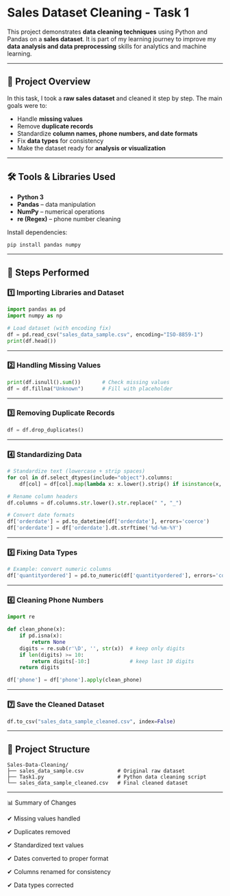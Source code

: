 
#  Sales Dataset Cleaning - Task 1

This project demonstrates **data cleaning techniques** using Python and Pandas on a **sales dataset**. It is part of my learning journey to improve my **data analysis and data preprocessing** skills for analytics and machine learning.

---

## 📌 Project Overview

In this task, I took a **raw sales dataset** and cleaned it step by step. The main goals were to:

* Handle **missing values**
* Remove **duplicate records**
* Standardize **column names, phone numbers, and date formats**
* Fix **data types** for consistency
* Make the dataset ready for **analysis or visualization**

---

## 🛠️ Tools & Libraries Used

* **Python 3**
* **Pandas** – data manipulation
* **NumPy** – numerical operations
* **re (Regex)** – phone number cleaning

Install dependencies:

```bash
pip install pandas numpy
```

---

## 🧾 Steps Performed

### 1️⃣ Importing Libraries and Dataset

```python
import pandas as pd
import numpy as np

# Load dataset (with encoding fix)
df = pd.read_csv("sales_data_sample.csv", encoding="ISO-8859-1")
print(df.head())
```

---

### 2️⃣ Handling Missing Values

```python
print(df.isnull().sum())       # Check missing values
df = df.fillna("Unknown")      # Fill with placeholder
```

---

### 3️⃣ Removing Duplicate Records

```python
df = df.drop_duplicates()
```

---

### 4️⃣ Standardizing Data

```python
# Standardize text (lowercase + strip spaces)
for col in df.select_dtypes(include="object").columns:
    df[col] = df[col].map(lambda x: x.lower().strip() if isinstance(x, str) else x)

# Rename column headers
df.columns = df.columns.str.lower().str.replace(" ", "_")

# Convert date formats
df['orderdate'] = pd.to_datetime(df['orderdate'], errors='coerce')
df['orderdate'] = df['orderdate'].dt.strftime('%d-%m-%Y')
```

---

### 5️⃣ Fixing Data Types

```python
# Example: convert numeric columns
df['quantityordered'] = pd.to_numeric(df['quantityordered'], errors='coerce').astype('Int64')
```

---

### 6️⃣ Cleaning Phone Numbers

```python
import re

def clean_phone(x):
    if pd.isna(x):
        return None
    digits = re.sub(r'\D', '', str(x))  # keep only digits
    if len(digits) >= 10:
        return digits[-10:]             # keep last 10 digits
    return digits

df['phone'] = df['phone'].apply(clean_phone)
```

---

### 7️⃣ Save the Cleaned Dataset

```python
df.to_csv("sales_data_sample_cleaned.csv", index=False)
```

---

## 📂 Project Structure

```
Sales-Data-Cleaning/
├── sales_data_sample.csv           # Original raw dataset
├── Task1.py                        # Python data cleaning script
└── sales_data_sample_cleaned.csv   # Final cleaned dataset
```

---
📊 Summary of Changes

✔ Missing values handled

✔ Duplicates removed

✔ Standardized text values

✔ Dates converted to proper format

✔ Columns renamed for consistency

✔ Data types corrected
